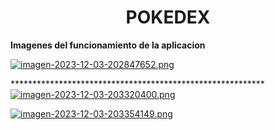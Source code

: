 <h1 align="center"> POKEDEX </h1>

**Imagenes del funcionamiento de la aplicacion**


[![imagen-2023-12-03-202847652.png](https://i.postimg.cc/yxFkfGHx/imagen-2023-12-03-202847652.png)](https://postimg.cc/n9hFr0Mf)

**********************************************************[![imagen-2023-12-03-203320400.png](https://i.postimg.cc/PqRgcrXV/imagen-2023-12-03-203320400.png)](https://postimg.cc/sB5HGzZ5)

[![imagen-2023-12-03-203354149.png](https://i.postimg.cc/xjHwx2Wg/imagen-2023-12-03-203354149.png)](https://postimg.cc/JtrY097B)
